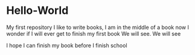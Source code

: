 # Hello-World
My first repository
I like to write books,
I am in the middle of a book now
I wonder if I will ever get to finish my first book
We will see.  We will see


I hope I can finish my book before I finish school
